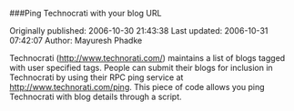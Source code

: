###Ping Technocrati with your blog URL

Originally published: 2006-10-30 21:43:38
Last updated: 2006-10-31 07:42:07
Author: Mayuresh Phadke

Technocrati (http://www.technorati.com/) maintains a list of blogs tagged with user specified tags. People can submit their blogs for inclusion in Technocrati by using their RPC ping service at http://www.technorati.com/ping. This piece of code allows you ping Technocrati with blog details through a script.